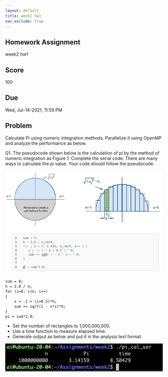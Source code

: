 ```yaml
---
layout: default
title: week2 hw1
nav_exclude: true
---
```

## Homework Assignment
week2 hw1

## Score
100

## Due
Wed, Jul-14-2021, 11:59 PM

## Problem
Calculate Pi using numeric integration methods. Parallelize it using OpenMP and analyze the performance as below. 

Q1. The pseudocode shown below is the calculation of pi by the method of numeric integration as Figure 1. Complete the serial code. There are many ways to calculate the pi value. Your code should follow the pseudocode.

![Figure 1](week2_hw1_fig1.png)

```
sum = 0;
h = 2.0 / n;
for (i=0; i<n; i++) 
{
    x = -1 + (i+0.5)*h;
    sum += sqrt(1 - x*x)*h;
}
pi = sum*2.0;
```
- Set the number of rectangles to 1,000,000,000.  
- Use a time function to measure elapsed time.  
- Generate output as below and put it in the analysis text format.  

![Figure 2](week2_hw1_fig2.png)


